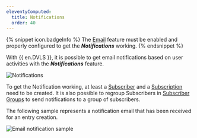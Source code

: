 ```yaml
---
eleventyComputed:
  title: Notifications
  order: 40
---
```

{% snippet icon.badgeInfo %}
The [Email](/server/web-interface/administration/configuration/server-settings/general/email/) feature must be enabled and properly configured to get the ***Notifications*** working.
{% endsnippet %}

With {{ en.DVLS }}, it is possible to get email notifications based on user activities with the ***Notifications*** feature.

![Notifications](https://cdnweb.devolutions.net/docs/en/server/ServerOp8153.png)

To get the Notification working, at least a [Subscriber](/server/web-interface/administration/security-management/notifications/subscribers/) and a [Subscription](/server/web-interface/administration/security-management/notifications/subscriptions/) need to be created. It is also possible to regroup Subscribers in [Subscriber Groups](/server/web-interface/administration/security-management/notifications/subscriber-groups/) to send notifications to a group of subscribers.

The following sample represents a notification email that has been received for an entry creation.

![Email notification sample](https://cdnweb.devolutions.net/docs/en/server/ServerOp8159.png)
